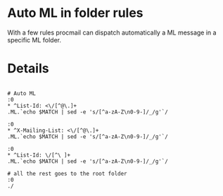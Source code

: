 # Auto ML in folder rules #

With a few rules procmail can dispatch automatically a ML message in a specific ML folder.


# Details #

```

# Auto ML
:0
* ^List-Id: <\/[^@\.]+
.ML.`echo $MATCH | sed -e 's/[^a-zA-Z\n0-9-]/_/g'`/

:0
* ^X-Mailing-List: <\/[^@\.]+
.ML.`echo $MATCH | sed -e 's/[^a-zA-Z\n0-9-]/_/g'`/

:0
* ^List-Id: \/[^\ ]+
.ML.`echo $MATCH | sed -e 's/[^a-zA-Z\n0-9-]/_/g'`/

# all the rest goes to the root folder
:0
./

```